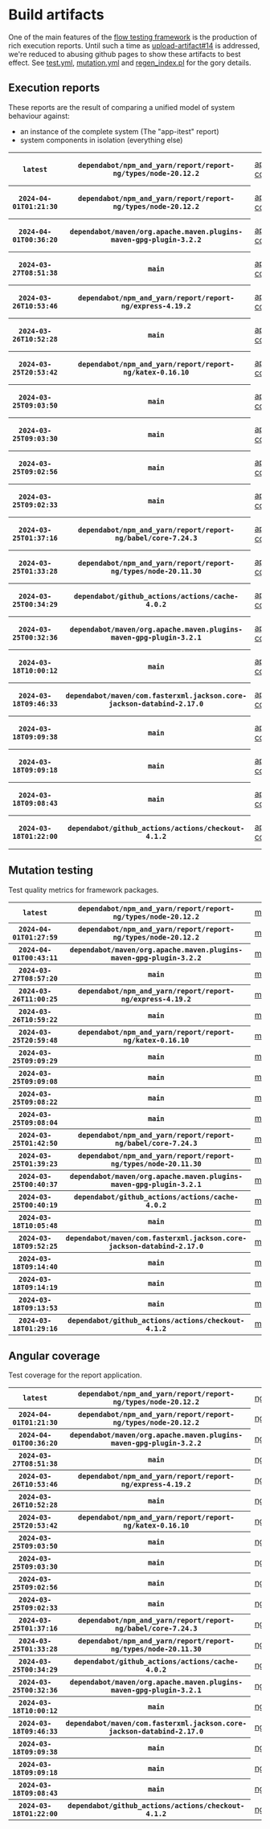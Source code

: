 # Build artifacts

One of the main features of the [flow testing framework](https://github.com/Mastercard/flow) is the production of rich execution reports.
Until such a time as [upload-artifact#14](https://github.com/actions/upload-artifact/issues/14) is addressed, we're reduced to abusing github pages to show these artifacts to best effect.
See [test.yml](https://github.com/Mastercard/flow/blob/main/.github/workflows/test.yml), [mutation.yml](https://github.com/Mastercard/flow/blob/main/.github/workflows/mutation.yml) and [regen_index.pl](https://github.com/Mastercard/flow/blob/pages/regen_index.pl) for the gory details.

## Execution reports

These reports are the result of comparing a unified model of system behaviour against:
 * an instance of the complete system (The "app-itest" report)
 * system components in isolation (everything else)

<!-- start:execution -->
<table>
	<tbody>
		<tr> <th><code>latest</code></th>
			 <th><code>dependabot/npm_and_yarn/report/report-ng/types/node-20.12.2</code></th>
			<td><a href="execution/latest/app-core/target/mctf/latest/index.html">app-core</a></td>
			<td><a href="execution/latest/app-histogram/target/mctf/latest/index.html">app-histogram</a></td>
			<td><a href="execution/latest/app-itest/target/mctf/latest/index.html">app-itest</a></td>
			<td><a href="execution/latest/app-queue/target/mctf/latest/index.html">app-queue</a></td>
			<td><a href="execution/latest/app-store/target/mctf/latest/index.html">app-store</a></td>
			<td><a href="execution/latest/app-ui/target/mctf/latest/index.html">app-ui</a></td>
			<td><a href="execution/latest/app-web-ui/target/mctf/latest/index.html">app-web-ui</a></td>
		</tr>
		<tr> <th><code>2024-04-01T01:21:30</code></th>
			 <th><code>dependabot/npm_and_yarn/report/report-ng/types/node-20.12.2</code></th>
			<td><a href="execution/1711934490/app-core/target/mctf/latest/index.html">app-core</a></td>
			<td><a href="execution/1711934490/app-histogram/target/mctf/latest/index.html">app-histogram</a></td>
			<td><a href="execution/1711934490/app-itest/target/mctf/latest/index.html">app-itest</a></td>
			<td><a href="execution/1711934490/app-queue/target/mctf/latest/index.html">app-queue</a></td>
			<td><a href="execution/1711934490/app-store/target/mctf/latest/index.html">app-store</a></td>
			<td><a href="execution/1711934490/app-ui/target/mctf/latest/index.html">app-ui</a></td>
			<td><a href="execution/1711934490/app-web-ui/target/mctf/latest/index.html">app-web-ui</a></td>
		</tr>
		<tr> <th><code>2024-04-01T00:36:20</code></th>
			 <th><code>dependabot/maven/org.apache.maven.plugins-maven-gpg-plugin-3.2.2</code></th>
			<td><a href="execution/1711931780/app-core/target/mctf/latest/index.html">app-core</a></td>
			<td><a href="execution/1711931780/app-histogram/target/mctf/latest/index.html">app-histogram</a></td>
			<td><a href="execution/1711931780/app-itest/target/mctf/latest/index.html">app-itest</a></td>
			<td><a href="execution/1711931780/app-queue/target/mctf/latest/index.html">app-queue</a></td>
			<td><a href="execution/1711931780/app-store/target/mctf/latest/index.html">app-store</a></td>
			<td><a href="execution/1711931780/app-ui/target/mctf/latest/index.html">app-ui</a></td>
			<td><a href="execution/1711931780/app-web-ui/target/mctf/latest/index.html">app-web-ui</a></td>
		</tr>
		<tr> <th><code>2024-03-27T08:51:38</code></th>
			 <th><code>main</code></th>
			<td><a href="execution/1711529498/app-core/target/mctf/latest/index.html">app-core</a></td>
			<td><a href="execution/1711529498/app-histogram/target/mctf/latest/index.html">app-histogram</a></td>
			<td><a href="execution/1711529498/app-itest/target/mctf/latest/index.html">app-itest</a></td>
			<td><a href="execution/1711529498/app-queue/target/mctf/latest/index.html">app-queue</a></td>
			<td><a href="execution/1711529498/app-store/target/mctf/latest/index.html">app-store</a></td>
			<td><a href="execution/1711529498/app-ui/target/mctf/latest/index.html">app-ui</a></td>
			<td><a href="execution/1711529498/app-web-ui/target/mctf/latest/index.html">app-web-ui</a></td>
		</tr>
		<tr> <th><code>2024-03-26T10:53:46</code></th>
			 <th><code>dependabot/npm_and_yarn/report/report-ng/express-4.19.2</code></th>
			<td><a href="execution/1711450426/app-core/target/mctf/latest/index.html">app-core</a></td>
			<td><a href="execution/1711450426/app-histogram/target/mctf/latest/index.html">app-histogram</a></td>
			<td><a href="execution/1711450426/app-itest/target/mctf/latest/index.html">app-itest</a></td>
			<td><a href="execution/1711450426/app-queue/target/mctf/latest/index.html">app-queue</a></td>
			<td><a href="execution/1711450426/app-store/target/mctf/latest/index.html">app-store</a></td>
			<td><a href="execution/1711450426/app-ui/target/mctf/latest/index.html">app-ui</a></td>
			<td><a href="execution/1711450426/app-web-ui/target/mctf/latest/index.html">app-web-ui</a></td>
		</tr>
		<tr> <th><code>2024-03-26T10:52:28</code></th>
			 <th><code>main</code></th>
			<td><a href="execution/1711450348/app-core/target/mctf/latest/index.html">app-core</a></td>
			<td><a href="execution/1711450348/app-histogram/target/mctf/latest/index.html">app-histogram</a></td>
			<td><a href="execution/1711450348/app-itest/target/mctf/latest/index.html">app-itest</a></td>
			<td><a href="execution/1711450348/app-queue/target/mctf/latest/index.html">app-queue</a></td>
			<td><a href="execution/1711450348/app-store/target/mctf/latest/index.html">app-store</a></td>
			<td><a href="execution/1711450348/app-ui/target/mctf/latest/index.html">app-ui</a></td>
			<td><a href="execution/1711450348/app-web-ui/target/mctf/latest/index.html">app-web-ui</a></td>
		</tr>
		<tr> <th><code>2024-03-25T20:53:42</code></th>
			 <th><code>dependabot/npm_and_yarn/report/report-ng/katex-0.16.10</code></th>
			<td><a href="execution/1711400022/app-core/target/mctf/latest/index.html">app-core</a></td>
			<td><a href="execution/1711400022/app-histogram/target/mctf/latest/index.html">app-histogram</a></td>
			<td><a href="execution/1711400022/app-itest/target/mctf/latest/index.html">app-itest</a></td>
			<td><a href="execution/1711400022/app-queue/target/mctf/latest/index.html">app-queue</a></td>
			<td><a href="execution/1711400022/app-store/target/mctf/latest/index.html">app-store</a></td>
			<td><a href="execution/1711400022/app-ui/target/mctf/latest/index.html">app-ui</a></td>
			<td><a href="execution/1711400022/app-web-ui/target/mctf/latest/index.html">app-web-ui</a></td>
		</tr>
		<tr> <th><code>2024-03-25T09:03:50</code></th>
			 <th><code>main</code></th>
			<td><a href="execution/1711357430/app-core/target/mctf/latest/index.html">app-core</a></td>
			<td><a href="execution/1711357430/app-histogram/target/mctf/latest/index.html">app-histogram</a></td>
			<td><a href="execution/1711357430/app-itest/target/mctf/latest/index.html">app-itest</a></td>
			<td><a href="execution/1711357430/app-queue/target/mctf/latest/index.html">app-queue</a></td>
			<td><a href="execution/1711357430/app-store/target/mctf/latest/index.html">app-store</a></td>
			<td><a href="execution/1711357430/app-ui/target/mctf/latest/index.html">app-ui</a></td>
			<td><a href="execution/1711357430/app-web-ui/target/mctf/latest/index.html">app-web-ui</a></td>
		</tr>
		<tr> <th><code>2024-03-25T09:03:30</code></th>
			 <th><code>main</code></th>
			<td><a href="execution/1711357410/app-core/target/mctf/latest/index.html">app-core</a></td>
			<td><a href="execution/1711357410/app-histogram/target/mctf/latest/index.html">app-histogram</a></td>
			<td><a href="execution/1711357410/app-itest/target/mctf/latest/index.html">app-itest</a></td>
			<td><a href="execution/1711357410/app-queue/target/mctf/latest/index.html">app-queue</a></td>
			<td><a href="execution/1711357410/app-store/target/mctf/latest/index.html">app-store</a></td>
			<td><a href="execution/1711357410/app-ui/target/mctf/latest/index.html">app-ui</a></td>
			<td><a href="execution/1711357410/app-web-ui/target/mctf/latest/index.html">app-web-ui</a></td>
		</tr>
		<tr> <th><code>2024-03-25T09:02:56</code></th>
			 <th><code>main</code></th>
			<td><a href="execution/1711357376/app-core/target/mctf/latest/index.html">app-core</a></td>
			<td><a href="execution/1711357376/app-histogram/target/mctf/latest/index.html">app-histogram</a></td>
			<td><a href="execution/1711357376/app-itest/target/mctf/latest/index.html">app-itest</a></td>
			<td><a href="execution/1711357376/app-queue/target/mctf/latest/index.html">app-queue</a></td>
			<td><a href="execution/1711357376/app-store/target/mctf/latest/index.html">app-store</a></td>
			<td><a href="execution/1711357376/app-ui/target/mctf/latest/index.html">app-ui</a></td>
			<td><a href="execution/1711357376/app-web-ui/target/mctf/latest/index.html">app-web-ui</a></td>
		</tr>
		<tr> <th><code>2024-03-25T09:02:33</code></th>
			 <th><code>main</code></th>
			<td><a href="execution/1711357353/app-core/target/mctf/latest/index.html">app-core</a></td>
			<td><a href="execution/1711357353/app-histogram/target/mctf/latest/index.html">app-histogram</a></td>
			<td><a href="execution/1711357353/app-itest/target/mctf/latest/index.html">app-itest</a></td>
			<td><a href="execution/1711357353/app-queue/target/mctf/latest/index.html">app-queue</a></td>
			<td><a href="execution/1711357353/app-store/target/mctf/latest/index.html">app-store</a></td>
			<td><a href="execution/1711357353/app-ui/target/mctf/latest/index.html">app-ui</a></td>
			<td><a href="execution/1711357353/app-web-ui/target/mctf/latest/index.html">app-web-ui</a></td>
		</tr>
		<tr> <th><code>2024-03-25T01:37:16</code></th>
			 <th><code>dependabot/npm_and_yarn/report/report-ng/babel/core-7.24.3</code></th>
			<td><a href="execution/1711330636/app-core/target/mctf/latest/index.html">app-core</a></td>
			<td><a href="execution/1711330636/app-histogram/target/mctf/latest/index.html">app-histogram</a></td>
			<td><a href="execution/1711330636/app-itest/target/mctf/latest/index.html">app-itest</a></td>
			<td><a href="execution/1711330636/app-queue/target/mctf/latest/index.html">app-queue</a></td>
			<td><a href="execution/1711330636/app-store/target/mctf/latest/index.html">app-store</a></td>
			<td><a href="execution/1711330636/app-ui/target/mctf/latest/index.html">app-ui</a></td>
			<td><a href="execution/1711330636/app-web-ui/target/mctf/latest/index.html">app-web-ui</a></td>
		</tr>
		<tr> <th><code>2024-03-25T01:33:28</code></th>
			 <th><code>dependabot/npm_and_yarn/report/report-ng/types/node-20.11.30</code></th>
			<td><a href="execution/1711330408/app-core/target/mctf/latest/index.html">app-core</a></td>
			<td><a href="execution/1711330408/app-histogram/target/mctf/latest/index.html">app-histogram</a></td>
			<td><a href="execution/1711330408/app-itest/target/mctf/latest/index.html">app-itest</a></td>
			<td><a href="execution/1711330408/app-queue/target/mctf/latest/index.html">app-queue</a></td>
			<td><a href="execution/1711330408/app-store/target/mctf/latest/index.html">app-store</a></td>
			<td><a href="execution/1711330408/app-ui/target/mctf/latest/index.html">app-ui</a></td>
			<td><a href="execution/1711330408/app-web-ui/target/mctf/latest/index.html">app-web-ui</a></td>
		</tr>
		<tr> <th><code>2024-03-25T00:34:29</code></th>
			 <th><code>dependabot/github_actions/actions/cache-4.0.2</code></th>
			<td><a href="execution/1711326869/app-core/target/mctf/latest/index.html">app-core</a></td>
			<td><a href="execution/1711326869/app-histogram/target/mctf/latest/index.html">app-histogram</a></td>
			<td><a href="execution/1711326869/app-itest/target/mctf/latest/index.html">app-itest</a></td>
			<td><a href="execution/1711326869/app-queue/target/mctf/latest/index.html">app-queue</a></td>
			<td><a href="execution/1711326869/app-store/target/mctf/latest/index.html">app-store</a></td>
			<td><a href="execution/1711326869/app-ui/target/mctf/latest/index.html">app-ui</a></td>
			<td><a href="execution/1711326869/app-web-ui/target/mctf/latest/index.html">app-web-ui</a></td>
		</tr>
		<tr> <th><code>2024-03-25T00:32:36</code></th>
			 <th><code>dependabot/maven/org.apache.maven.plugins-maven-gpg-plugin-3.2.1</code></th>
			<td><a href="execution/1711326756/app-core/target/mctf/latest/index.html">app-core</a></td>
			<td><a href="execution/1711326756/app-histogram/target/mctf/latest/index.html">app-histogram</a></td>
			<td><a href="execution/1711326756/app-itest/target/mctf/latest/index.html">app-itest</a></td>
			<td><a href="execution/1711326756/app-queue/target/mctf/latest/index.html">app-queue</a></td>
			<td><a href="execution/1711326756/app-store/target/mctf/latest/index.html">app-store</a></td>
			<td><a href="execution/1711326756/app-ui/target/mctf/latest/index.html">app-ui</a></td>
			<td><a href="execution/1711326756/app-web-ui/target/mctf/latest/index.html">app-web-ui</a></td>
		</tr>
		<tr> <th><code>2024-03-18T10:00:12</code></th>
			 <th><code>main</code></th>
			<td><a href="execution/1710756012/app-core/target/mctf/latest/index.html">app-core</a></td>
			<td><a href="execution/1710756012/app-histogram/target/mctf/latest/index.html">app-histogram</a></td>
			<td><a href="execution/1710756012/app-itest/target/mctf/latest/index.html">app-itest</a></td>
			<td><a href="execution/1710756012/app-queue/target/mctf/latest/index.html">app-queue</a></td>
			<td><a href="execution/1710756012/app-store/target/mctf/latest/index.html">app-store</a></td>
			<td><a href="execution/1710756012/app-ui/target/mctf/latest/index.html">app-ui</a></td>
			<td><a href="execution/1710756012/app-web-ui/target/mctf/latest/index.html">app-web-ui</a></td>
		</tr>
		<tr> <th><code>2024-03-18T09:46:33</code></th>
			 <th><code>dependabot/maven/com.fasterxml.jackson.core-jackson-databind-2.17.0</code></th>
			<td><a href="execution/1710755193/app-core/target/mctf/latest/index.html">app-core</a></td>
			<td><a href="execution/1710755193/app-histogram/target/mctf/latest/index.html">app-histogram</a></td>
			<td><a href="execution/1710755193/app-itest/target/mctf/latest/index.html">app-itest</a></td>
			<td><a href="execution/1710755193/app-queue/target/mctf/latest/index.html">app-queue</a></td>
			<td><a href="execution/1710755193/app-store/target/mctf/latest/index.html">app-store</a></td>
			<td><a href="execution/1710755193/app-ui/target/mctf/latest/index.html">app-ui</a></td>
			<td><a href="execution/1710755193/app-web-ui/target/mctf/latest/index.html">app-web-ui</a></td>
		</tr>
		<tr> <th><code>2024-03-18T09:09:38</code></th>
			 <th><code>main</code></th>
			<td><a href="execution/1710752978/app-core/target/mctf/latest/index.html">app-core</a></td>
			<td><a href="execution/1710752978/app-histogram/target/mctf/latest/index.html">app-histogram</a></td>
			<td><a href="execution/1710752978/app-itest/target/mctf/latest/index.html">app-itest</a></td>
			<td><a href="execution/1710752978/app-queue/target/mctf/latest/index.html">app-queue</a></td>
			<td><a href="execution/1710752978/app-store/target/mctf/latest/index.html">app-store</a></td>
			<td><a href="execution/1710752978/app-ui/target/mctf/latest/index.html">app-ui</a></td>
			<td><a href="execution/1710752978/app-web-ui/target/mctf/latest/index.html">app-web-ui</a></td>
		</tr>
		<tr> <th><code>2024-03-18T09:09:18</code></th>
			 <th><code>main</code></th>
			<td><a href="execution/1710752958/app-core/target/mctf/latest/index.html">app-core</a></td>
			<td><a href="execution/1710752958/app-histogram/target/mctf/latest/index.html">app-histogram</a></td>
			<td><a href="execution/1710752958/app-itest/target/mctf/latest/index.html">app-itest</a></td>
			<td><a href="execution/1710752958/app-queue/target/mctf/latest/index.html">app-queue</a></td>
			<td><a href="execution/1710752958/app-store/target/mctf/latest/index.html">app-store</a></td>
			<td><a href="execution/1710752958/app-ui/target/mctf/latest/index.html">app-ui</a></td>
			<td><a href="execution/1710752958/app-web-ui/target/mctf/latest/index.html">app-web-ui</a></td>
		</tr>
		<tr> <th><code>2024-03-18T09:08:43</code></th>
			 <th><code>main</code></th>
			<td><a href="execution/1710752923/app-core/target/mctf/latest/index.html">app-core</a></td>
			<td><a href="execution/1710752923/app-histogram/target/mctf/latest/index.html">app-histogram</a></td>
			<td><a href="execution/1710752923/app-itest/target/mctf/latest/index.html">app-itest</a></td>
			<td><a href="execution/1710752923/app-queue/target/mctf/latest/index.html">app-queue</a></td>
			<td><a href="execution/1710752923/app-store/target/mctf/latest/index.html">app-store</a></td>
			<td><a href="execution/1710752923/app-ui/target/mctf/latest/index.html">app-ui</a></td>
			<td><a href="execution/1710752923/app-web-ui/target/mctf/latest/index.html">app-web-ui</a></td>
		</tr>
		<tr> <th><code>2024-03-18T01:22:00</code></th>
			 <th><code>dependabot/github_actions/actions/checkout-4.1.2</code></th>
			<td><a href="execution/1710724920/app-core/target/mctf/latest/index.html">app-core</a></td>
			<td><a href="execution/1710724920/app-histogram/target/mctf/latest/index.html">app-histogram</a></td>
			<td><a href="execution/1710724920/app-itest/target/mctf/latest/index.html">app-itest</a></td>
			<td><a href="execution/1710724920/app-queue/target/mctf/latest/index.html">app-queue</a></td>
			<td><a href="execution/1710724920/app-store/target/mctf/latest/index.html">app-store</a></td>
			<td><a href="execution/1710724920/app-ui/target/mctf/latest/index.html">app-ui</a></td>
			<td><a href="execution/1710724920/app-web-ui/target/mctf/latest/index.html">app-web-ui</a></td>
		</tr>
	</tbody>
</table>
<!-- end:execution -->

## Mutation testing

Test quality metrics for framework packages.

<!-- start:mutation -->
<table>
	<tbody>
		<tr> <th><code>latest</code></th>
			 <th><code>dependabot/npm_and_yarn/report/report-ng/types/node-20.12.2</code></th>
			<td><a href="mutation/latest/mutation_report/index.html">mutation</a></td>
		</tr>
		<tr> <th><code>2024-04-01T01:27:59</code></th>
			 <th><code>dependabot/npm_and_yarn/report/report-ng/types/node-20.12.2</code></th>
			<td><a href="mutation/1711934879/mutation_report/index.html">mutation</a></td>
		</tr>
		<tr> <th><code>2024-04-01T00:43:11</code></th>
			 <th><code>dependabot/maven/org.apache.maven.plugins-maven-gpg-plugin-3.2.2</code></th>
			<td><a href="mutation/1711932191/mutation_report/index.html">mutation</a></td>
		</tr>
		<tr> <th><code>2024-03-27T08:57:20</code></th>
			 <th><code>main</code></th>
			<td><a href="mutation/1711529840/mutation_report/index.html">mutation</a></td>
		</tr>
		<tr> <th><code>2024-03-26T11:00:25</code></th>
			 <th><code>dependabot/npm_and_yarn/report/report-ng/express-4.19.2</code></th>
			<td><a href="mutation/1711450825/mutation_report/index.html">mutation</a></td>
		</tr>
		<tr> <th><code>2024-03-26T10:59:22</code></th>
			 <th><code>main</code></th>
			<td><a href="mutation/1711450762/mutation_report/index.html">mutation</a></td>
		</tr>
		<tr> <th><code>2024-03-25T20:59:48</code></th>
			 <th><code>dependabot/npm_and_yarn/report/report-ng/katex-0.16.10</code></th>
			<td><a href="mutation/1711400388/mutation_report/index.html">mutation</a></td>
		</tr>
		<tr> <th><code>2024-03-25T09:09:29</code></th>
			 <th><code>main</code></th>
			<td><a href="mutation/1711357769/mutation_report/index.html">mutation</a></td>
		</tr>
		<tr> <th><code>2024-03-25T09:09:08</code></th>
			 <th><code>main</code></th>
			<td><a href="mutation/1711357748/mutation_report/index.html">mutation</a></td>
		</tr>
		<tr> <th><code>2024-03-25T09:08:22</code></th>
			 <th><code>main</code></th>
			<td><a href="mutation/1711357702/mutation_report/index.html">mutation</a></td>
		</tr>
		<tr> <th><code>2024-03-25T09:08:04</code></th>
			 <th><code>main</code></th>
			<td><a href="mutation/1711357684/mutation_report/index.html">mutation</a></td>
		</tr>
		<tr> <th><code>2024-03-25T01:42:50</code></th>
			 <th><code>dependabot/npm_and_yarn/report/report-ng/babel/core-7.24.3</code></th>
			<td><a href="mutation/1711330970/mutation_report/index.html">mutation</a></td>
		</tr>
		<tr> <th><code>2024-03-25T01:39:23</code></th>
			 <th><code>dependabot/npm_and_yarn/report/report-ng/types/node-20.11.30</code></th>
			<td><a href="mutation/1711330763/mutation_report/index.html">mutation</a></td>
		</tr>
		<tr> <th><code>2024-03-25T00:40:37</code></th>
			 <th><code>dependabot/maven/org.apache.maven.plugins-maven-gpg-plugin-3.2.1</code></th>
			<td><a href="mutation/1711327237/mutation_report/index.html">mutation</a></td>
		</tr>
		<tr> <th><code>2024-03-25T00:40:19</code></th>
			 <th><code>dependabot/github_actions/actions/cache-4.0.2</code></th>
			<td><a href="mutation/1711327219/mutation_report/index.html">mutation</a></td>
		</tr>
		<tr> <th><code>2024-03-18T10:05:48</code></th>
			 <th><code>main</code></th>
			<td><a href="mutation/1710756348/mutation_report/index.html">mutation</a></td>
		</tr>
		<tr> <th><code>2024-03-18T09:52:25</code></th>
			 <th><code>dependabot/maven/com.fasterxml.jackson.core-jackson-databind-2.17.0</code></th>
			<td><a href="mutation/1710755545/mutation_report/index.html">mutation</a></td>
		</tr>
		<tr> <th><code>2024-03-18T09:14:40</code></th>
			 <th><code>main</code></th>
			<td><a href="mutation/1710753280/mutation_report/index.html">mutation</a></td>
		</tr>
		<tr> <th><code>2024-03-18T09:14:19</code></th>
			 <th><code>main</code></th>
			<td><a href="mutation/1710753259/mutation_report/index.html">mutation</a></td>
		</tr>
		<tr> <th><code>2024-03-18T09:13:53</code></th>
			 <th><code>main</code></th>
			<td><a href="mutation/1710753233/mutation_report/index.html">mutation</a></td>
		</tr>
		<tr> <th><code>2024-03-18T01:29:16</code></th>
			 <th><code>dependabot/github_actions/actions/checkout-4.1.2</code></th>
			<td><a href="mutation/1710725356/mutation_report/index.html">mutation</a></td>
		</tr>
	</tbody>
</table>
<!-- end:mutation -->

## Angular coverage

Test coverage for the report application.

<!-- start:ng_coverage -->
<table>
	<tbody>
		<tr> <th><code>latest</code></th>
			 <th><code>dependabot/npm_and_yarn/report/report-ng/types/node-20.12.2</code></th>
			<td><a href="ng_coverage/latest/report/index.html">ng_coverage</a></td>
		</tr>
		<tr> <th><code>2024-04-01T01:21:30</code></th>
			 <th><code>dependabot/npm_and_yarn/report/report-ng/types/node-20.12.2</code></th>
			<td><a href="ng_coverage/1711934490/report/index.html">ng_coverage</a></td>
		</tr>
		<tr> <th><code>2024-04-01T00:36:20</code></th>
			 <th><code>dependabot/maven/org.apache.maven.plugins-maven-gpg-plugin-3.2.2</code></th>
			<td><a href="ng_coverage/1711931780/report/index.html">ng_coverage</a></td>
		</tr>
		<tr> <th><code>2024-03-27T08:51:38</code></th>
			 <th><code>main</code></th>
			<td><a href="ng_coverage/1711529498/report/index.html">ng_coverage</a></td>
		</tr>
		<tr> <th><code>2024-03-26T10:53:46</code></th>
			 <th><code>dependabot/npm_and_yarn/report/report-ng/express-4.19.2</code></th>
			<td><a href="ng_coverage/1711450426/report/index.html">ng_coverage</a></td>
		</tr>
		<tr> <th><code>2024-03-26T10:52:28</code></th>
			 <th><code>main</code></th>
			<td><a href="ng_coverage/1711450348/report/index.html">ng_coverage</a></td>
		</tr>
		<tr> <th><code>2024-03-25T20:53:42</code></th>
			 <th><code>dependabot/npm_and_yarn/report/report-ng/katex-0.16.10</code></th>
			<td><a href="ng_coverage/1711400022/report/index.html">ng_coverage</a></td>
		</tr>
		<tr> <th><code>2024-03-25T09:03:50</code></th>
			 <th><code>main</code></th>
			<td><a href="ng_coverage/1711357430/report/index.html">ng_coverage</a></td>
		</tr>
		<tr> <th><code>2024-03-25T09:03:30</code></th>
			 <th><code>main</code></th>
			<td><a href="ng_coverage/1711357410/report/index.html">ng_coverage</a></td>
		</tr>
		<tr> <th><code>2024-03-25T09:02:56</code></th>
			 <th><code>main</code></th>
			<td><a href="ng_coverage/1711357376/report/index.html">ng_coverage</a></td>
		</tr>
		<tr> <th><code>2024-03-25T09:02:33</code></th>
			 <th><code>main</code></th>
			<td><a href="ng_coverage/1711357353/report/index.html">ng_coverage</a></td>
		</tr>
		<tr> <th><code>2024-03-25T01:37:16</code></th>
			 <th><code>dependabot/npm_and_yarn/report/report-ng/babel/core-7.24.3</code></th>
			<td><a href="ng_coverage/1711330636/report/index.html">ng_coverage</a></td>
		</tr>
		<tr> <th><code>2024-03-25T01:33:28</code></th>
			 <th><code>dependabot/npm_and_yarn/report/report-ng/types/node-20.11.30</code></th>
			<td><a href="ng_coverage/1711330408/report/index.html">ng_coverage</a></td>
		</tr>
		<tr> <th><code>2024-03-25T00:34:29</code></th>
			 <th><code>dependabot/github_actions/actions/cache-4.0.2</code></th>
			<td><a href="ng_coverage/1711326869/report/index.html">ng_coverage</a></td>
		</tr>
		<tr> <th><code>2024-03-25T00:32:36</code></th>
			 <th><code>dependabot/maven/org.apache.maven.plugins-maven-gpg-plugin-3.2.1</code></th>
			<td><a href="ng_coverage/1711326756/report/index.html">ng_coverage</a></td>
		</tr>
		<tr> <th><code>2024-03-18T10:00:12</code></th>
			 <th><code>main</code></th>
			<td><a href="ng_coverage/1710756012/report/index.html">ng_coverage</a></td>
		</tr>
		<tr> <th><code>2024-03-18T09:46:33</code></th>
			 <th><code>dependabot/maven/com.fasterxml.jackson.core-jackson-databind-2.17.0</code></th>
			<td><a href="ng_coverage/1710755193/report/index.html">ng_coverage</a></td>
		</tr>
		<tr> <th><code>2024-03-18T09:09:38</code></th>
			 <th><code>main</code></th>
			<td><a href="ng_coverage/1710752978/report/index.html">ng_coverage</a></td>
		</tr>
		<tr> <th><code>2024-03-18T09:09:18</code></th>
			 <th><code>main</code></th>
			<td><a href="ng_coverage/1710752958/report/index.html">ng_coverage</a></td>
		</tr>
		<tr> <th><code>2024-03-18T09:08:43</code></th>
			 <th><code>main</code></th>
			<td><a href="ng_coverage/1710752923/report/index.html">ng_coverage</a></td>
		</tr>
		<tr> <th><code>2024-03-18T01:22:00</code></th>
			 <th><code>dependabot/github_actions/actions/checkout-4.1.2</code></th>
			<td><a href="ng_coverage/1710724920/report/index.html">ng_coverage</a></td>
		</tr>
	</tbody>
</table>
<!-- end:ng_coverage -->